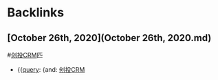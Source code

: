 
# Backlinks
## [October 26th, 2020](October 26th, 2020.md)

#[创投CRM](创投CRM.md)匹

- {{[query](query.md): {and: [创投CRM](创投CRM.md)


